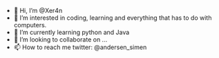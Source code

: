 - 👋 Hi, I’m @Xer4n
- 👀 I’m interested in coding, learning and everything that has to do with computers.
- 🌱 I’m currently learning python and Java
- 💞️ I’m looking to collaborate on ...
- 📫 How to reach me twitter: @andersen_simen

<!---
Xer4n/Xer4n is a ✨ special ✨ repository because its `README.md` (this file) appears on your GitHub profile.
You can click the Preview link to take a look at your changes.
--->
